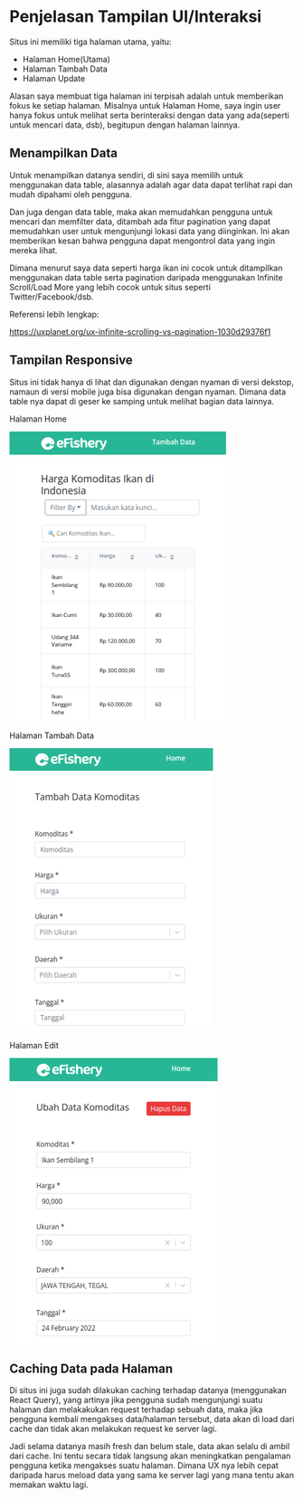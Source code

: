# Penjelasan Tampilan UI/Interaksi

Situs ini memiliki tiga halaman utama, yaitu:

- Halaman Home(Utama)
- Halaman Tambah Data
- Halaman Update

Alasan saya membuat tiga halaman ini terpisah adalah untuk memberikan fokus ke setiap halaman. Misalnya untuk Halaman Home, saya ingin user hanya fokus untuk melihat serta berinteraksi dengan data yang ada(seperti untuk mencari data, dsb), begitupun dengan halaman lainnya. 

## Menampilkan Data

Untuk menampilkan datanya sendiri, di sini saya memilih untuk menggunakan data table, alasannya adalah agar data dapat terlihat rapi dan mudah dipahami oleh pengguna. 

Dan juga dengan data table, maka akan memudahkan pengguna untuk mencari dan memfilter data, ditambah ada fitur pagination yang dapat memudahkan user untuk mengunjungi lokasi data yang diinginkan. Ini akan memberikan kesan bahwa pengguna dapat mengontrol data yang ingin mereka lihat.

Dimana menurut saya data seperti harga ikan ini cocok untuk ditampilkan menggunakan data table serta pagination daripada menggunakan Infinite Scroll/Load More yang lebih cocok untuk situs seperti Twitter/Facebook/dsb.

Referensi lebih lengkap:

https://uxplanet.org/ux-infinite-scrolling-vs-pagination-1030d29376f1

## Tampilan Responsive
Situs ini tidak hanya di lihat dan digunakan dengan nyaman di versi dekstop, namaun di versi mobile juga bisa digunakan dengan nyaman. Dimana data table nya dapat di geser ke samping untuk melihat bagian data lainnya.

Halaman Home

![Halaman Utama](demo/home.png)

Halaman Tambah Data

![Halaman Tambah Data](demo/tambah.png)

Halaman Edit

![Halaman Edit](demo/edit.png)


## Caching Data pada Halaman

Di situs ini juga sudah dilakukan caching terhadap datanya (menggunakan React Query), yang artinya jika pengguna sudah mengunjungi suatu halaman dan melakakukan request terhadap sebuah data, maka jika pengguna kembali mengakses data/halaman tersebut, data akan di load dari cache dan tidak akan melakukan request ke server lagi.

Jadi selama datanya masih fresh dan belum stale, data akan selalu di ambil dari cache. Ini tentu secara tidak langsung akan meningkatkan pengalaman pengguna ketika mengakses suatu halaman. Dimana UX nya lebih cepat daripada harus meload data yang sama ke server lagi yang mana tentu akan memakan waktu lagi.





